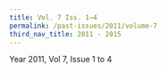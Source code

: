 ```yaml
---
title: Vol. 7 Iss. 1–4
permalink: /past-issues/2011/volume-7
third_nav_title: 2011 - 2015
---
```


Year 2011, Vol 7, Issue 1 to 4

